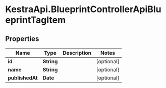 # KestraApi.BlueprintControllerApiBlueprintTagItem

## Properties

Name | Type | Description | Notes
------------ | ------------- | ------------- | -------------
**id** | **String** |  | [optional] 
**name** | **String** |  | [optional] 
**publishedAt** | **Date** |  | [optional] 


